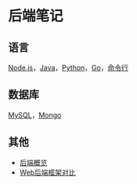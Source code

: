 # 后端笔记
## 语言
[Node.js](language/nodejs)，[Java](language/java)，[Python](language/python)，[Go](language/go)，[命令行](language/shell)

## 数据库
[MySQL](database/mysql)，[Mongo](database/mongo)

## 其他
* [后端概览](summary)
* [Web后端框架对比](web-framework-compare)
